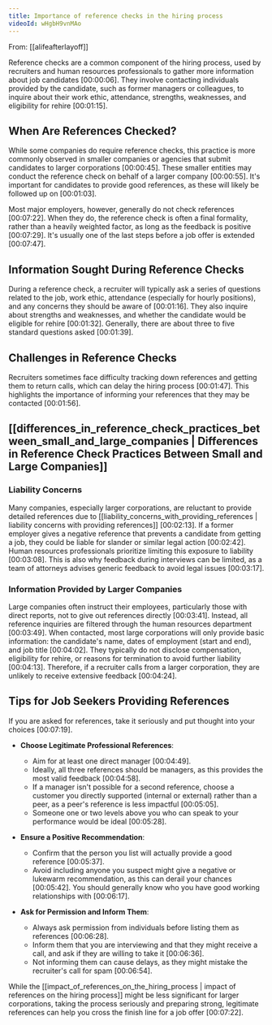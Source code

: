 ```yaml
---
title: Importance of reference checks in the hiring process
videoId: wHgbH9vnMAo
---
```


From: [[alifeafterlayoff]] <br/> 

Reference checks are a common component of the hiring process, used by recruiters and human resources professionals to gather more information about job candidates <a class="yt-timestamp" data-t="00:00:06">[00:00:06]</a>. They involve contacting individuals provided by the candidate, such as former managers or colleagues, to inquire about their work ethic, attendance, strengths, weaknesses, and eligibility for rehire <a class="yt-timestamp" data-t="00:01:15">[00:01:15]</a>.

## When Are References Checked?
While some companies do require reference checks, this practice is more commonly observed in smaller companies or agencies that submit candidates to larger corporations <a class="yt-timestamp" data-t="00:00:45">[00:00:45]</a>. These smaller entities may conduct the reference check on behalf of a larger company <a class="yt-timestamp" data-t="00:00:55">[00:00:55]</a>. It's important for candidates to provide good references, as these will likely be followed up on <a class="yt-timestamp" data-t="00:01:03">[00:01:03]</a>.

Most major employers, however, generally do not check references <a class="yt-timestamp" data-t="00:07:22">[00:07:22]</a>. When they do, the reference check is often a final formality, rather than a heavily weighted factor, as long as the feedback is positive <a class="yt-timestamp" data-t="00:07:29">[00:07:29]</a>. It's usually one of the last steps before a job offer is extended <a class="yt-timestamp" data-t="00:07:47">[00:07:47]</a>.

## Information Sought During Reference Checks
During a reference check, a recruiter will typically ask a series of questions related to the job, work ethic, attendance (especially for hourly positions), and any concerns they should be aware of <a class="yt-timestamp" data-t="00:01:16">[00:01:16]</a>. They also inquire about strengths and weaknesses, and whether the candidate would be eligible for rehire <a class="yt-timestamp" data-t="00:01:32">[00:01:32]</a>. Generally, there are about three to five standard questions asked <a class="yt-timestamp" data-t="00:01:39">[00:01:39]</a>.

## Challenges in Reference Checks
Recruiters sometimes face difficulty tracking down references and getting them to return calls, which can delay the hiring process <a class="yt-timestamp" data-t="00:01:47">[00:01:47]</a>. This highlights the importance of informing your references that they may be contacted <a class="yt-timestamp" data-t="00:01:56">[00:01:56]</a>.

## [[differences_in_reference_check_practices_between_small_and_large_companies | Differences in Reference Check Practices Between Small and Large Companies]]
### Liability Concerns
Many companies, especially larger corporations, are reluctant to provide detailed references due to [[liability_concerns_with_providing_references | liability concerns with providing references]] <a class="yt-timestamp" data-t="00:02:13">[00:02:13]</a>. If a former employer gives a negative reference that prevents a candidate from getting a job, they could be liable for slander or similar legal action <a class="yt-timestamp" data-t="00:02:42">[00:02:42]</a>. Human resources professionals prioritize limiting this exposure to liability <a class="yt-timestamp" data-t="00:03:08">[00:03:08]</a>. This is also why feedback during interviews can be limited, as a team of attorneys advises generic feedback to avoid legal issues <a class="yt-timestamp" data-t="00:03:17">[00:03:17]</a>.

### Information Provided by Larger Companies
Large companies often instruct their employees, particularly those with direct reports, not to give out references directly <a class="yt-timestamp" data-t="00:03:41">[00:03:41]</a>. Instead, all reference inquiries are filtered through the human resources department <a class="yt-timestamp" data-t="00:03:49">[00:03:49]</a>. When contacted, most large corporations will only provide basic information: the candidate's name, dates of employment (start and end), and job title <a class="yt-timestamp" data-t="00:04:02">[00:04:02]</a>. They typically do not disclose compensation, eligibility for rehire, or reasons for termination to avoid further liability <a class="yt-timestamp" data-t="00:04:13">[00:04:13]</a>. Therefore, if a recruiter calls from a larger corporation, they are unlikely to receive extensive feedback <a class="yt-timestamp" data-t="00:04:24">[00:04:24]</a>.

## Tips for Job Seekers Providing References
If you are asked for references, take it seriously and put thought into your choices <a class="yt-timestamp" data-t="00:07:19">[00:07:19]</a>.

*   **Choose Legitimate Professional References**:
    *   Aim for at least one direct manager <a class="yt-timestamp" data-t="00:04:49">[00:04:49]</a>.
    *   Ideally, all three references should be managers, as this provides the most valid feedback <a class="yt-timestamp" data-t="00:04:58">[00:04:58]</a>.
    *   If a manager isn't possible for a second reference, choose a customer you directly supported (internal or external) rather than a peer, as a peer's reference is less impactful <a class="yt-timestamp" data-t="00:05:05">[00:05:05]</a>.
    *   Someone one or two levels above you who can speak to your performance would be ideal <a class="yt-timestamp" data-t="00:05:28">[00:05:28]</a>.

*   **Ensure a Positive Recommendation**:
    *   Confirm that the person you list will actually provide a good reference <a class="yt-timestamp" data-t="00:05:37">[00:05:37]</a>.
    *   Avoid including anyone you suspect might give a negative or lukewarm recommendation, as this can derail your chances <a class="yt-timestamp" data-t="00:05:42">[00:05:42]</a>. You should generally know who you have good working relationships with <a class="yt-timestamp" data-t="00:06:17">[00:06:17]</a>.

*   **Ask for Permission and Inform Them**:
    *   Always ask permission from individuals before listing them as references <a class="yt-timestamp" data-t="00:06:28">[00:06:28]</a>.
    *   Inform them that you are interviewing and that they might receive a call, and ask if they are willing to take it <a class="yt-timestamp" data-t="00:06:36">[00:06:36]</a>.
    *   Not informing them can cause delays, as they might mistake the recruiter's call for spam <a class="yt-timestamp" data-t="00:06:54">[00:06:54]</a>.

While the [[impact_of_references_on_the_hiring_process | impact of references on the hiring process]] might be less significant for larger corporations, taking the process seriously and preparing strong, legitimate references can help you cross the finish line for a job offer <a class="yt-timestamp" data-t="00:07:22">[00:07:22]</a>.
